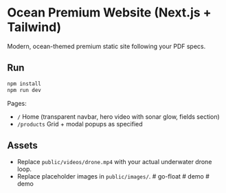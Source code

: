 # Ocean Premium Website (Next.js + Tailwind)

Modern, ocean-themed premium static site following your PDF specs.

## Run
```bash
npm install
npm run dev
```
Pages:
- `/` Home (transparent navbar, hero video with sonar glow, fields section)
- `/products` Grid + modal popups as specified

## Assets
- Replace `public/videos/drone.mp4` with your actual underwater drone loop.
- Replace placeholder images in `public/images/`.
#   g o - f l o a t  
 #   d e m o  
 #   d e m o  
 